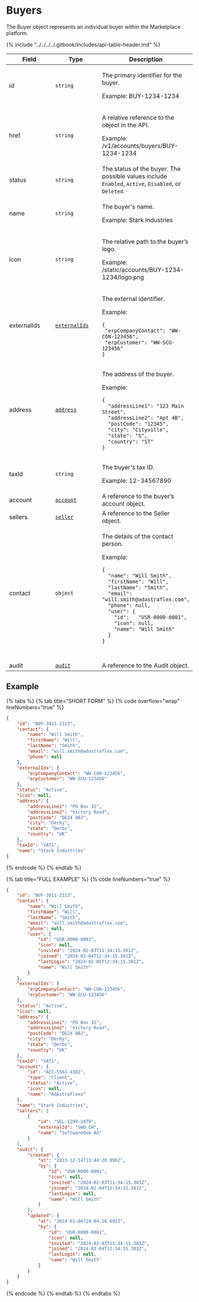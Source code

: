 # Buyers

The Buyer object represents an individual buyer within the Marketplace platform.&#x20;

{% include "../../../../.gitbook/includes/api-table-header.md" %}

<table data-full-width="false"><thead><tr><th width="136">Field</th><th width="132">Type</th><th>Description</th></tr></thead><tbody><tr><td>id</td><td><code>string</code></td><td><p>The primary identifier for the buyer.</p><p>Example: BUY-1234-1234</p></td></tr><tr><td>href</td><td><code>string</code></td><td><p>A relative reference to the object in the API.</p><p>Example: /v1/accounts/buyers/BUY-1234-1234</p></td></tr><tr><td>status</td><td><code>string</code></td><td>The status of the buyer. The possible values include <code>Enabled</code>, <code>Active</code>, <code>Disabled</code>, or <code>Deleted</code>.</td></tr><tr><td>name</td><td><code>string</code></td><td><p>The buyer's name.</p><p>Example: Stark Industries</p></td></tr><tr><td>icon</td><td><code>string</code></td><td><p>The relative path to the buyer’s logo.</p><p>Example: /static/accounts/BUY-1234-1234/logo.png</p></td></tr><tr><td>externalIds</td><td><a href="../../common-api-objects/externalids.md"><code>externalIds</code></a></td><td><p>The external identifier.</p><p>Example:</p><pre class="language-json" data-overflow="wrap" data-line-numbers><code class="lang-json">{
 "erpCompanyContact": "WW-CON-123456",
 "erpCustomer": "WW-SCU-123456"
}
</code></pre></td></tr><tr><td>address</td><td><a href="../../common-api-objects/address.md"><code>address</code></a></td><td><p>The address of the buyer.</p><p>Example:</p><pre class="language-json" data-overflow="wrap" data-line-numbers><code class="lang-json">{
  "addressLine1": "123 Main Street",
  "addressLine2": "Apt 4B",
  "postCode": "12345",
  "city": "Cityville",
  "state": "S",
  "country": "ST"
}
</code></pre></td></tr><tr><td>taxId</td><td><code>string</code></td><td><p>The buyer's tax ID.</p><p>Example: 12-34567890</p></td></tr><tr><td>account</td><td><a href="../account/#account-object"><code>account</code></a></td><td>A reference to the buyer’s account object.</td></tr><tr><td>sellers</td><td><a href="../seller/#seller-object"><code>seller</code></a></td><td>A reference to the Seller object.</td></tr><tr><td>contact</td><td><code>object</code></td><td><p>The details of the contact person.</p><p>Example:</p><pre class="language-json" data-overflow="wrap" data-line-numbers><code class="lang-json">{
  "name": "Will Smith",
  "firstName": "Will",
  "lastName": "Smith",
  "email": "will.smith@adastraflex.com",
  "phone": null,
  "user": {
    "id":   "USR-0000-0001",
    "icon": null,
    "name": "Will Smith"
  }
}

</code></pre></td></tr><tr><td>audit</td><td><a href="../../common-api-objects/audit.md"><code>audit</code></a></td><td>A reference to the Audit object.</td></tr></tbody></table>

## Example

{% tabs %}
{% tab title="SHORT FORM" %}
{% code overflow="wrap" lineNumbers="true" %}
```json
{
	"id": "BUY-3911-2313",
	"contact": {
		"name": "Will Smith",
		"firstName": "Will",
		"lastName": "Smith",
		"email": "will.smith@adastraflex.com",
		"phone": null
	},
	"externalIds": {
		"erpCompanyContact": "WW-CON-123456",
		"erpCustomer": "WW-SCU-123456"
    },
	"status": "Active",
	"icon": null,
	"address": {
		"addressLine1": "PO Box 31",
		"addressLine2": "Victory Road",
		"postCode": "DE24 8BJ",
		"city": "Derby",
		"state": "Derbs",
		"country": "UK"
	},
	"taxId": "VAT1",
	"name": "Stark Industries"
}
```
{% endcode %}
{% endtab %}

{% tab title="FULL EXAMPLE" %}
{% code lineNumbers="true" %}
```json
{
	"id": "BUY-3911-2313",
	"contact": {
		"name": "Will Smith",
		"firstName": "Will",
		"lastName": "Smith",
		"email": "will.smith@adastraflex.com",
		"phone": null,
		"user": {
			"id": "USR-0000-0001",
			"icon": null,
			"invited": "2024-02-03T11:34:15.381Z",
			"joined": "2024-02-04T12:34:15.381Z",
			"lastLogin": "2024-02-05T13:34:15.381Z",
			"name": "Will Smith"
		}
	},
    "externalIds": {
		"erpCompanyContact": "WW-CON-123456",
		"erpCustomer": "WW-SCU-123456"
    },
	"status": "Active",
	"icon": null,
	"address": {
		"addressLine1": "PO Box 31",
		"addressLine2": "Victory Road",
		"postCode": "DE24 8BJ",
		"city": "Derby",
		"state": "Derbs",
		"country": "UK"
	},
	"taxId": "VAT1",
	"account": {
		"id": "ACC-5563-4382",
		"type": "Client",
		"status": "Active",
		"icon": null,
		"name": "AdAstraflexx"
	},
	"name": "Stark Industries",
	"sellers": [
		{
			"id": "SEL-1299-2079",
			"externalId": "SWO_CH",
			"name": "SoftwareOne AG"
		}
	],
	"audit": {
		"created": {
			"at": "2023-12-14T13:44:20.896Z",
			"by": {
				"id": "USR-0000-0001",
				"icon": null,
				"invited": "2024-02-03T11:34:15.383Z",
				"joined": "2024-02-04T12:34:15.383Z",
				"lastLogin": null,
				"name": "Will Smith"
			}
		},
		"updated": {
			"at": "2024-01-06T19:04:16.692Z",
			"by": {
				"id": "USR-0000-0001",
				"icon": null,
				"invited": "2024-02-03T11:34:15.383Z",
				"joined": "2024-02-04T12:34:15.383Z",
				"lastLogin": null,
				"name": "Will Smith"
			}
		}
	}
}
```
{% endcode %}
{% endtab %}
{% endtabs %}
